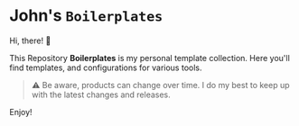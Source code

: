 # John's `Boilerplates`

Hi, there! 👋

This Repository **Boilerplates** is my personal template collection. Here you'll find templates, and configurations for various tools.

> :warning: Be aware, products can change over time. I do my best to keep up with the latest changes and releases.

Enjoy!
